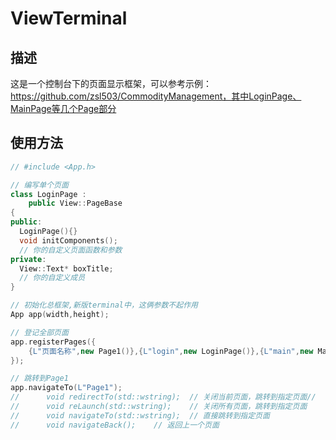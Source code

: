 # ViewTerminal

## 描述
这是一个控制台下的页面显示框架，可以参考示例：https://github.com/zsl503/CommodityManagement，其中LoginPage、MainPage等几个Page部分

## 使用方法
```C++
// #include <App.h>

// 编写单个页面
class LoginPage :
    public View::PageBase
{
public:
  LoginPage(){}
  void initComponents();
  // 你的自定义页面函数和参数
private:
  View::Text* boxTitle;
  // 你的自定义成员
}

// 初始化总框架,新版terminal中，这俩参数不起作用
App app(width,height);

// 登记全部页面
app.registerPages({
    {L"页面名称",new Page1()},{L"login",new LoginPage()},{L"main",new MainPage()},
});

// 跳转到Page1
app.navigateTo(L"Page1");
//		void redirectTo(std::wstring);	// 关闭当前页面，跳转到指定页面//
//		void reLaunch(std::wstring);	// 关闭所有页面，跳转到指定页面
//		void navigateTo(std::wstring);	// 直接跳转到指定页面
//		void navigateBack();	// 返回上一个页面


```
